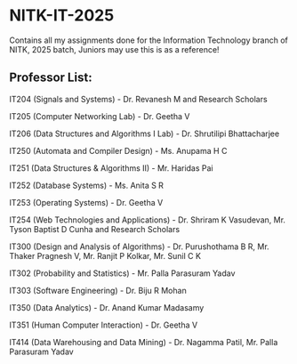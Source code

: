# NITK-IT-2025
Contains all my assignments done for the Information Technology branch of NITK, 2025 batch, Juniors may use this is as a reference!

## Professor List:

IT204 (Signals and Systems) - Dr. Revanesh M and Research Scholars


IT205 (Computer Networking Lab) - Dr. Geetha V


IT206 (Data Structures and Algorithms I Lab) - Dr. Shrutilipi Bhattacharjee


IT250 (Automata and Compiler Design) - Ms. Anupama H C


IT251 (Data Structures & Algorithms II) - Mr. Haridas Pai


IT252 (Database Systems) - Ms. Anita S R


IT253 (Operating Systems) - Dr. Geetha V


IT254 (Web Technologies and Applications) - Dr. Shriram K Vasudevan, Mr. Tyson Baptist D Cunha and Research Scholars


IT300 (Design and Analysis of Algorithms) - Dr. Purushothama B R, Mr. Thaker Pragnesh V, Mr. Ranjit P Kolkar, Mr. Sunil C K


IT302 (Probability and Statistics) - Mr. Palla Parasuram Yadav


IT303 (Software Engineering) - Dr. Biju R Mohan


IT350 (Data Analytics) - Dr. Anand Kumar Madasamy


IT351 (Human Computer Interaction) - Dr. Geetha V


IT414 (Data Warehousing and Data Mining) - Dr. Nagamma Patil, Mr. Palla Parasuram Yadav
